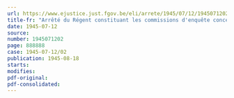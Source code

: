 ```yaml
---
url: https://www.ejustice.just.fgov.be/eli/arrete/1945/07/12/1945071202/justel
title-fr: "Arrêté du Régent constituant les commissions d'enquête concernant les membres du personnel des services extérieurs de l'Etat"
date: 1945-07-12
source:
number: 1945071202
page: 888888
case: 1945-07-12/02
publication: 1945-08-18
starts:
modifies:
pdf-original:
pdf-consolidated:
---
```


